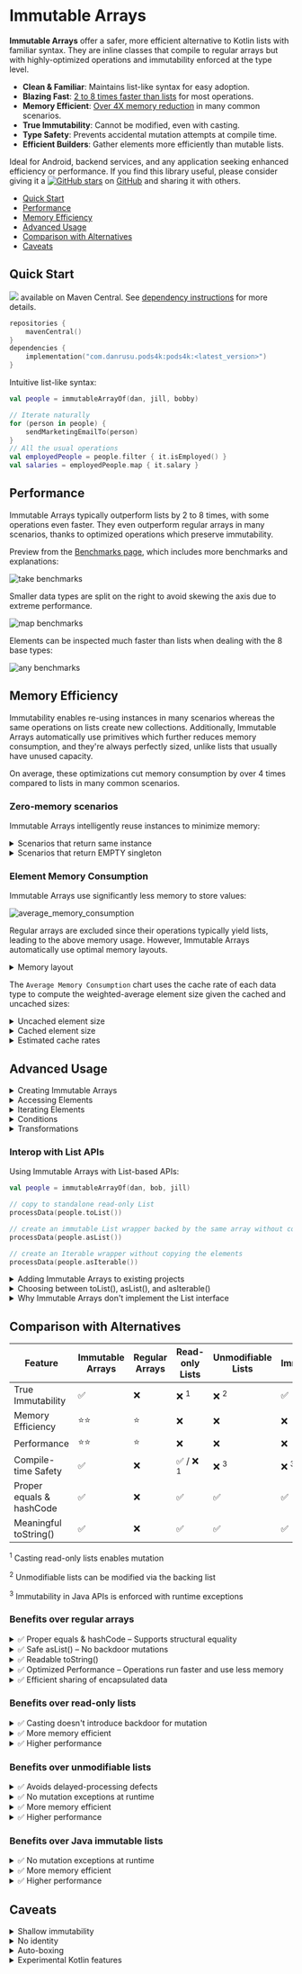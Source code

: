 # Immutable Arrays

**Immutable Arrays** offer a safer, more efficient alternative to Kotlin lists with familiar syntax. They are inline
classes that compile to regular arrays but with highly-optimized operations and immutability enforced at the type level.

* **Clean & Familiar**: Maintains list-like syntax for easy adoption.
* **Blazing Fast**: [2 to 8 times faster than lists](BENCHMARKS.md) for most operations.
* **Memory Efficient**: [Over 4X memory reduction](#memory-efficiency) in many common scenarios.
* **True Immutability**: Cannot be modified, even with casting.
* **Type Safety**: Prevents accidental mutation attempts at compile time.
* **Efficient Builders**: Gather elements more efficiently than mutable lists.

Ideal for Android, backend services, and any application seeking enhanced efficiency or performance. If you find this
library useful, please consider giving it
a [![GitHub stars](https://img.shields.io/github/stars/daniel-rusu/pods4k?label=Star)](https://github.com/daniel-rusu/pods4k)
on [GitHub](https://github.com/daniel-rusu/pods4k) and sharing it with others.

* [Quick Start](#quick-start)
* [Performance](#performance)
* [Memory Efficiency](#memory-efficiency)
* [Advanced Usage](#advanced-usage)
* [Comparison with Alternatives](#comparison-with-alternatives)
* [Caveats](#caveats)

## Quick Start

<a href="https://github.com/daniel-rusu/pods4k/releases/latest" alt="Activity"><img src="https://img.shields.io/github/v/release/daniel-rusu/pods4k?label=Latest Release" /></a>
available on Maven Central. See [dependency instructions](../README.md#installation) for more details.

```kotlin
repositories {
    mavenCentral()
}
dependencies {
    implementation("com.danrusu.pods4k:pods4k:<latest_version>")
}
```

Intuitive list-like syntax:

```kotlin
val people = immutableArrayOf(dan, jill, bobby)

// Iterate naturally
for (person in people) {
    sendMarketingEmailTo(person)
}
// All the usual operations
val employedPeople = people.filter { it.isEmployed() }
val salaries = employedPeople.map { it.salary }
```

## Performance

Immutable Arrays typically outperform lists by 2 to 8 times, with some operations even faster. They even outperform
regular arrays in many scenarios, thanks to optimized operations which preserve immutability.

Preview from the [Benchmarks page](BENCHMARKS.md), which includes more benchmarks and explanations:

![take benchmarks](./resources/benchmarks/take.png)

Smaller data types are split on the right to avoid skewing the axis due to extreme performance.

![map benchmarks](./resources/benchmarks/map.png)

Elements can be inspected much faster than lists when dealing with the 8 base types:

![any benchmarks](./resources/benchmarks/any.png)

## Memory Efficiency

Immutability enables re-using instances in many scenarios whereas the same operations on lists create new collections.
Additionally, Immutable Arrays automatically use primitives which further reduces memory consumption, and they're always
perfectly sized, unlike lists that usually have unused capacity.

On average, these optimizations cut memory consumption by over 4 times compared to lists in many common scenarios.

### Zero-memory scenarios

Immutable Arrays intelligently reuse instances to minimize memory:

<details>
<summary>Scenarios that return same instance</summary>

These scenarios return `this` without allocating any memory:

| Operation                         | Returns `this` when                 |
|-----------------------------------|-------------------------------------|
| `take(n)`                         | `n >= size`                         |
| `takeWhile { condition }`         | all elements meet the condition     |
| `takeLast(n)`                     | `n >= size`                         |
| `takeLastWhile { condition }`     | all elements meet the condition     |
| `drop(n)`                         | `n == 0`                            |
| `dropWhile { condition }`         | first element fails condition       |
| `dropLast(n)`                     | `n == 0`                            |
| `dropLastWhile { condition }`     | last element fails condition        |
| `sorted()`                        | `size <= 1`                         |
| `sortedDescending()`              | `size <= 1`                         |
| `sortedBy { selector }`           | `size <= 1`                         |
| `sortedByDescending { selector }` | `size <= 1`                         |
| `sortedWith(comparator)`          | `size <= 1`                         |
| `shuffled()` & `shuffled(random)` | `size <= 1`                         |
| `distinct()`                      | `size <= 1`                         |
| `distinctBy { selector }`         | `size <= 1`                         |
| `plus(otherArray)`                | `otherArray.isEmpty()` & vice versa |

These scenarios allocate memory to track elements, but discard it returning the original instance when all elements are
included:

| Operation                     | Returns `this` when               |
|-------------------------------|-----------------------------------|
| `filter { condition }`        | all elements meet the condition   |
| `filterIndexed { condition }` | all elements meet the condition   |
| `filterNot { condition }`     | all elements fail the condition   |
| `distinct()`                  | all elements are distinct         |
| `distinctBy { selector }`     | selector produces distinct values |

</details>

<details>
<summary>Scenarios that return EMPTY singleton</summary>

These scenarios return the `EMPTY` singleton without allocating any memory:

| Operation                                           | Returns `EMPTY` singleton when      |
|-----------------------------------------------------|-------------------------------------|
| `emptyImmutableArray()` & 8 primitive variants      | always                              |
| `immutableArrayOf()`                                | no arguments provided               |
| `ImmutableArray(n) { init }` & 8 primitive variants | `n == 0`                            |
| `regularArray.toImmutableArray()`                   | `isEmpty()`                         |
| `copyFrom(array, startIndex, size)`                 | `size == 0`                         |
| `take(n)`                                           | `n == 0`                            |
| `takeWhile { condition }`                           | first element fails condition       |
| `takeLast(n)`                                       | `n == 0`                            |
| `takeLastWhile { condition }`                       | last element fails condition        |
| `drop(n)`                                           | `n >= size`                         |
| `dropWhile { condition }`                           | all elements fail condition         |
| `dropLast(n)`                                       | `n >= size`                         |
| `dropLastWhile { condition }`                       | all elements fail condition         |
| `map { selector }`                                  | `isEmpty()`                         |
| `mapIndexed { selector }`                           | `isEmpty()`                         |
| `sorted()`                                          | `isEmpty()`                         |
| `sortedDescending()`                                | `isEmpty()`                         |
| `sortedBy { selector }`                             | `isEmpty()`                         |
| `sortedByDescending { selector }`                   | `isEmpty()`                         |
| `sortedWith(comparator)`                            | `isEmpty()`                         |
| `shuffled()` & `shuffled(random)`                   | `isEmpty()`                         |
| `distinct()`                                        | `isEmpty()`                         |
| `distinctBy { selector }`                           | `isEmpty()`                         |
| `plus(otherArray)`                                  | `isEmpty() && otherArray.isEmpty()` |
| `toTypedImmutableArray()`                           | `isEmpty()`                         |
| `zip(other)`                                        | `isEmpty()` or `other.isEmpty()`    |

These scenarios allocate memory to track elements, but return `EMPTY` singleton when no elements are included:

| Operation                                               | Returns `EMPTY` singleton when    |
|---------------------------------------------------------|-----------------------------------|
| `ImmutableArray.Builder.build()` & 8 primitive variants | `isEmpty()`                       |
| `immutableArrayOfNotNull(...)`                          | all arguments are null            |
| `buildImmutableArray { ... }` & 8 primitive variants    | no elements added                 |
| `iterable.toImmutableArray()`                           | the iterable is empty             |
| `sequence.toImmutableArray()`                           | the sequence is empty             |
| `filter { condition }`                                  | all elements meet the condition   |
| `filterIndexed { condition }`                           | all elements meet the condition   |
| `filterNot { condition }`                               | all elements fail the condition   |
| `filterNotNull()`                                       | all elements are null             |
| `mapNotNull { selector }`                               | all elements are null             |
| `mapIndexedNotNull { selector }`                        | all elements are null             |
| `distinct()`                                            | all elements are distinct         |
| `distinctBy { selector }`                               | selector produces distinct values |
| `flatMap { selector }`                                  | all nested collections are empty  |
| `flatten()`                                             | all nested arrays are empty       |

</details>

### Element Memory Consumption

Immutable Arrays use significantly less memory to store values:

![average_memory_consumption](./resources/memory/AverageMemory.png)

Regular arrays are excluded since their operations typically yield lists, leading to the above memory usage. However,
Immutable Arrays automatically use optimal memory layouts.

<details>
<summary>Memory layout</summary>

Here's an example where we code naturally and automatically benefit from primitives:

![Memory Layout of Immutable Arrays](./resources/memory/immutable-array-memory-layout.drawio.png)

Note that the `values` Immutable Array variable directly references a primitive `IntArray` in the generated bytecode.

Immutable Array operations produce Immutable Arrays in order to preserve immutability guarantees. However, most
regular-array operations produce lists resulting in the following memory layout:

![Memory Layout of Read-only Lists](./resources/memory/list-memory-layout.drawio.png)

Unlike lists or regular arrays, Immutable Arrays also dynamically switch to the most optimal data type:

```kotlin
// ImmmutableArray<Person>
val people = immutableArrayOf(dan, bob, jill)

// ImmutableFloatArray storing primitive floats!
val peopleWeights = people.map { it.weightKg }
```

</details>

The `Average Memory Consumption` chart uses the cache rate of each data type to compute the weighted-average element
size given the cached and uncached sizes:

<details>
<summary>Uncached element size</summary>

Immutable Arrays store primitives whereas lists store references to wrapper objects. Each wrapper incurs extra overhead
from the object header and padding. Combined with the reference to each wrapper, this results in much higher memory
consumption:

![uncached values](./resources/memory/UncachedValues.png)

</details>

<details>
<summary>Cached element size</summary>

The JVM maintains a small cache of boxed primitive values:

* All `Boolean` and `Byte` values.
* `Char` ASCII values between `0` and `127`.
* `Short`, `Int`, & `Long` values between `-128` and `127`.
* `Float` and `Double` values are never cached.

Storing references to cached wrappers often takes more memory than storing the values directly with Immutable Arrays:

![cached values](./resources/memory/CachedValues.png)

Note that the cache is bypassed when calling the constructor directly (E.g.`java.lang.Boolean(true)`,
`java.lang.Integer(0)`, etc.). This can happen in generic utilities that use reflection to fetch the class by name and
call the constructor making it easy to miss these types of inefficiencies.

</details>

<details>
<summary>Estimated cache rates</summary>

These estimates represent the average percentage of values that use the JVM cache for use-cases that store values in
lists. Lists typically store user data as opposed to all values that we encounter in code. For example, loops are common
and loop counters are usually small, but storing loop counters in lists isn't common.

| Data Type         | Caching Range    | Estimated Cache Rate |
|-------------------|------------------|----------------------|
| Boolean           | `true & false`   | 100%                 |
| Byte              | `-128 to 127`    | 100%                 |
| Char              | ASCII `0 to 127` | 90%                  |
| Short             | `-128 to 127`    | 70%                  |
| Int               | `-128 to 127`    | 50%                  |
| Float             | N/A              | 0%                   |
| Long <sup>1</sup> | `-128 to 127`    | 5%                   |
| Double            | N/A              | 0%                   |

<sup>1</sup> `Long` is chosen when anticipating larger values, such as when storing salaries in cents, but all salaries
are greater than $1.27 making the cache useless in this scenario.

</details>

## Advanced Usage

<details>
<summary>Creating Immutable Arrays</summary>

#### Regular Creation

```kotlin
// Empty Arrays
emptyImmutableArray<String>() // generic ImmutableArray<String>
emptyImmutableBooleanArray() // primitive ImmutableBooleanArray
// ...

// From Values
immutableArrayOf("Bob", "Jane") // ImmutableArray<String>
immutableArrayOf(1, 2, 3) // primitive int array
immutableArrayOf<Int>(1, 2, 3) // generic array with boxed integers

// Generated Elements
ImmutableArray(size = 3) { it.toString() } // ["0", "1", "2"]
ImmutableIntArray(size = 5) { it * it } // [0, 1, 4, 9, 16]

// From Existing Collections
listOfStrings.toImmutableArray() // ImmutableArray<String>
listOfIntegers.toImmutableArray() // primitive ImmutableIntArray
listOfIntegers.toImmutableArray<Int>() // generic ImmutableArray<Int>
// similarly with conversions from regular arrays or other iterables like Set, etc.


```

#### With Build Functions

Use build functions for unknown sizes — they're more efficient than collecting elements in a mutable list.

```kotlin
// Creates generic ImmutableArray<Person>
val adults = buildImmutableArray<Person> {
    for (person in people) {
        if (person.age >= 18) add(person)
    }
}

// Creates primitive ImmutableIntArray
val favoriteNumbers = buildImmutableIntArray {
    people.forEach { addAll(it.favoriteNumbers) }
}
```

#### With Builders

Use immutable-array builders when accumulating values in more complex scenarios. They're more efficient than
accumulating values in a mutable list.

```kotlin
fun getTopStocks(): ImmutableArray<Stock> {
    val topStocksBuilder = ImmutableArray.Builder<Stock>()

    addTrendingStocks(topStocksBuilder)
    addFastestGrowingStocks(topStocksBuilder)

    return topStocksBuilder.build()
}

// primitive variants also have builders e.g. ImmutableBooleanArray.Builder()
```

</details>

<details>
<summary>Accessing Elements</summary>

#### By Position

```kotlin
val names = immutableArrayOf("Dan", "Bob", "Jill")

names[0] // "Dan"
val (first, _, third) = names // first = "Dan", third = "Jill"

// Special access methods
names.single() // similarly with singleOrNull()
names.first() // similarly with firstOrNUll()
names.last() // similarly with lastOrNull()
```

#### By Condition

```kotlin
val numbers = immutableArrayOf(1, 4, 5, 6)

val firstEvenNumber = numbers.first { it % 2 == 0 } // 4
val lastOddNumber = numbers.last { it % 2 == 1 } // 5
// similarly with firstOrNull { condition } and lastOrNull { condition }

numbers.single { it % 3 == 0 } // 6
// similarly with singleOrNull
```

</details>

<details>
<summary>Iterating Elements</summary>

```kotlin
val names = immutableArrayOf("Dan", "Bob", "Jill")

// For-Loop
for (name in names) {
    println(name)
}

// ForEach
names.forEach { println(it) }
names.forEachIndexed { index, name -> println("$index: name") }

// Sequence
names.asSequence()
    .filter { /* ... */ }
    .forEach { /* ... */ }

// Iterator
names.asIterable()

val iterator = names.iterator()
while (iterator.hasNext()) {
    //...
}
```

</details>

<details>
<summary>Conditions</summary>

#### Element Conditions

```kotlin
val names = immutableArrayOf("Dan", "Bobby", "Jill")

"Jill" in names // true
names.contains("Joe") // false
names.isEmpty() // false

names.all { it.isNotEmpty() } // true
names.any { it.startsWith("B") } // true
names.none { it.length > 10 } // true
// etc.
```

#### Array Equality Conditions

Structural equality (double `==`) works as expected. Kotlin prevents using `===` (referential equality) because
Immutable Arrays are erased at compile time. Instead, use `referencesSameArrayAs` to check if two instances reference
the same underlying array:

```kotlin
val names = immutableArrayOf("Dan", "Jill")
val sameNames = immutableArrayOf("Dan", "Jill")

// true since they contain identical values
names == sameNames // regular equality

// false since they were created separately 
names.referencesSameArrayAs(sameNames) // referential equality of the array

// Immutability allows us to safely share instances behind the scenes
names.take(100).referencesSameArrayAs(names) // true
names.filter { it.isNotEmpty() }.referencesSameArrayAs(names) // true
// etc.
```

</details>

<details>
<summary>Transformations</summary>

```kotlin
val names = immutableArrayOf("Dan", "Bobby", "Jill")

names.map { it.length } // [3, 5, 4]
names.filter { it.length <= 4 } // ["Dan", "Jill"]
names.take(2) // ["Dan", "Bobby"]
names.sorted() // ["Bobby", "Dan", "Jill"]
names.partition { it.length % 2 == 0 } // Pair(["Jill"], ["Dan", "Bobby"])
// etc.
```

</details>

### Interop with List APIs

Using Immutable Arrays with List-based APIs:

```kotlin
val people = immutableArrayOf(dan, bob, jill)

// copy to standalone read-only List
processData(people.toList())

// create an immutable List wrapper backed by the same array without copying elements
processData(people.asList())

// create an Iterable wrapper without copying the elements
processData(people.asIterable())
```

<details>
<summary>Adding Immutable Arrays to existing projects</summary>

You can transition to Immutable Arrays gradually, without needing to replace all lists at once. This can be tackled at
the class, package, or module level. The boundaries that interact with other parts of the application can expose
Immutable Arrays as regular collections using `toList`, `asList`, or `asIterable`. As adoption progresses, the boundary
layers can be updated to operate on Immutable Arrays directly for optimal efficiency.

Mutable lists that are used for accumulating elements can also be replaced with Immutable Array builders as these
builders are much more efficient.

</details>

<details>
<summary>Choosing between toList(), asList(), and asIterable()</summary>

For reference types, like `ImmutableArray<Person>`, use `asList()` for efficient random access — it wraps the same
backing array without copying it.

For primitive variants, such as `ImmutableFloatArray`, exposing these to list APIs will auto-box elements since lists
use generics:

* When sequential access is sufficient, use `asIterable()` to avoid copying the backing array and encourage single-pass
  processing patterns.
* Otherwise, if random access is needed and the number of accesses won't exceed the list size, use `asList()`.
* For everything else, use `toList()` to auto-box all values upfront and avoid additional auto-boxing when the same
  elements are accessed multiple times.

Using `asList()` or `asIterable()` only auto-boxes the elements that are accessed. For example, wrapping a 1,000-element
array by calling `asList()` and then performing 3 element accesses will only perform 3 auto-boxing operations.

Using `asList()` or `asIterable()` auto-boxes values lazily when accessed. This minimizes garbage collection overhead
for use cases that process the values without retaining the elements, such as when summing their values. Creating
temporary wrapper objects that are immediately discarded is very efficient with modern garbage collectors as the
collection process only copies objects that are still accessible. Having 1 or 1,000 discarded objects has no performance
impact on the collection step. However, if we auto-box all elements up-front to pass to some utility, any collections
that occur before that utility completes would be forced to copy all these objects since they're all still accessible.

</details>

<details>
<summary>Why Immutable Arrays don't implement the List interface</summary>

There are several reasons why Immutable Arrays shouldn't implement the `List` interface:

1. If the 8 primitive variants implemented the List interface, (eg.`ImmutableFloatArray` implemented `List<Float>`),
   elements would be auto-boxed on every access significantly affecting the memory and performance of the library.
2. As a quick test, we made `ImmutableArray<T>` implement the `List<T>` interface and found that the `List` extension
   functions from the Kotlin standard library overshadowed the optimized versions from this library. This significantly
   affects the memory and performance of this library and also breaks the immutability guarantees since the Kotlin
   standard library functions generate read-only lists that can be mutated through casting.
3. The `List` interface contains methods with `List` return types that we wouldn't want users to use. Using these would
   affect the memory and performance, but most importantly, this would make usages accidentally cross over into the list
   world where the immutability guarantees no longer exist. Throwing an `OperationNotSupportedException` would break the
   `List` contract breaking downstream usages in unpredictable ways.

</details>

## Comparison with Alternatives

| Feature                  | Immutable Arrays | Regular Arrays | Read-only Lists    | Unmodifiable Lists | Java Immutable Lists |
|--------------------------|------------------|----------------|--------------------|--------------------|----------------------|
| True Immutability        | ✅                | ❌              | ❌ <sup>1</sup>     | ❌ <sup>2</sup>     | ✅                    |
| Memory Efficiency        | ⭐⭐               | ⭐              | ❌                  | ❌                  | ❌                    |
| Performance              | ⭐⭐               | ⭐              | ❌                  | ❌                  | ❌                    |
| Compile-time Safety      | ✅                | ❌              | ✅ / ❌ <sup>1</sup> | ❌ <sup>3</sup>     | ❌ <sup>3</sup>       |
| Proper equals & hashCode | ✅                | ❌              | ✅                  | ✅                  | ✅                    |
| Meaningful toString()    | ✅                | ❌              | ✅                  | ✅                  | ✅                    |

<sup>1</sup> Casting read-only lists enables mutation

<sup>2</sup> Unmodifiable lists can be modified via the backing list

<sup>3</sup> Immutability in Java APIs is enforced with runtime exceptions

### Benefits over regular arrays

<details>
<summary>✅ Proper equals & hashCode – Supports structural equality</summary>

Unlike regular arrays, Immutable arrays have proper equals & hashCode implementations allowing us to check structural
equality:

```kotlin
immutableArrayOf("Dan", "Bob") == immutableArrayOf("Dan", "Bob") // true

arrayOf("Dan", "Bob") == arrayOf("Dan", "Bob") // false despite identical contents
```

Since we can compare lists directly, developers occasionally attempt to do the same with regular arrays. Even worse,
defects can sneak in without obvious usages of these broken behaviors:

```kotlin
data class Order(val id: Long, private val products: Array<Product>)

val rejectedOrders = mutableSetOf<Order>()
// Oops, attempting to add Orders to a hashSet will make use of the auto-generated 
// equals & hashCode methods from the Order data class which will in turn rely on 
// the defective equals & hashCode implementation of regular arrays
```

Swapping `Array<Product>` with `ImmutableArray<Product>` will fix this defect scenario.

</details>

<details>
<summary>✅ Safe asList() – No backdoor mutations</summary>

The `asList()` function is typically used to efficiently share regular arrays with APIs that operate on lists since this
creates a view wrapper that shares the same backing array without copying the elements. However, casting the wrapper
exposes a backdoor for mutating the original array:

```kotlin
val array = arrayOf("Dan", "Jill")
val list = namesArray.asList()

(list as MutableList<String>)[0] = "Bob"
array[0] // "Bob"!!!
```

Unlike regular arrays, calling `asList()` on an Immutable Array is safe as that returns a truly-immutable view backed by
the same array.

</details>

<details>
<summary>✅ Readable toString()</summary>

Unlike regular arrays, Immutable Arrays provide a readable `toString()` output:

```kotlin
println(immutableArrayOf("Dan", "Bob")) // [Dan, Bob]  Nice!

println(arrayOf("Dan", "Bob")) // [Ljava.lang.String;@7d4991ad  Yuck!
```

</details>

<details>
<summary>✅ Optimized Performance – Operations run faster and use less memory</summary>

Regular arrays are often used for memory and performance benefits, but many operations produce lists, negating those
benefits and adding auto-boxing overhead.

```kotlin
val weights = doubleArrayOf(1.5, 3.0, 10.2, 15.7, 2.0)
val largeWeights = weights.filter { it > 10.0 }
// Oops, this creates a List<Double> auto-boxing each value!
```

Unlike regular arrays, Immutable Arrays have specializations resulting in the most optimal representation so that clean
code is efficient by default:

```kotlin
val people = immutableArrayOf(
    Person(name = "Dan", age = 3),
    Person(name = "Bob", age = 4),
) // ImmutableArray<Person>

// Since the age field is a non-nullable Int, Mapping the ages uses an 
// efficient ImmutableIntArray storing primitive int values
val ages = people.map { it.age }
```

Here's a non-exhaustive list of operations that take advantage of primitives resulting in significant memory and
performance improvements over regular arrays:

* drop
* dropLast
* dropLastWhile
* dropWhile
* filter
* filterIndexed
* filterNot
* filterNotNull
* flatMap
* flatMapIndexed
* flatten
* map
* mapNotNull
* mapIndexed
* mapIndexedNotNull
* partition
* sorted
* sortedBy
* sortedByDescending
* sortedDescending
* sortedWith
* take
* takeLast
* takeLastWhile
* takeWhile
* etc.

</details>

<details>
<summary>✅ Efficient sharing of encapsulated data</summary>

Regular arrays can have their elements reassigned making them a poor choice for encapsulated data that needs to be
shared. The only safe solution is to duplicate the contents before sharing so that callers can't mutate the encapsulated
array. Note that calling `asList()` on a generic array is not safe as the generated view can be cast into a
`MutableList` exposing a backdoor for mutating the original array. Additionally, calling `asList()` on a primitive
array, like `IntArray`, negatively affects memory and performance by auto-boxing elements every time they're accessed.

Immutable arrays can be safely shared resulting in cleaner and more efficient code.
</details>

### Benefits over read-only lists

<details>
<summary>✅ Casting doesn't introduce backdoor for mutation</summary>

Despite appearances, read-only lists can be modified through casting to `MutableList`:

```kotlin
val values = listOf(1, 2, 3)
(values as MutableList)[0] = 100 // backdoor to mutation
println(values) // [100, 2, 3]
```

Immutable arrays don't have this backdoor:

```kotlin
val values = immutableArrayOf(1, 2, 3)
values[0] = 100 // Compiler error: No set method providing array access

@Suppress("CAST_NEVER_SUCCEEDS")
(values as IntArray)[0] = 100
// ClassCastException: ImmutableIntArray cannot be cast to [I
```

</details>

<details>
<summary>✅ More memory efficient</summary>

Immutable Arrays reduce memory consumption by over 4X compared to lists in most scenarios. See
the [Memory Efficiency](#memory-efficiency) comparison for details.

</details>

<details>
<summary>✅ Higher performance</summary>

Immutable Arrays are between 2 - 8X faster than lists for most operations. See the [Benchmark page](BENCHMARKS.md) for
details.

</details>

### Benefits over unmodifiable lists

<details>
<summary>✅ Avoids delayed-processing defects</summary>

Calling `Collections.unmodifiableList(myMutableList)` doesn't create a new immutable list — it simply wraps the
original, which remains mutable. Although the view won't allow mutation, the underlying collection that the view
references can be mutated. This introduces a category of defects where a view is shared and intended to be processed
right away but the underlying list is modified again before the view is processed. This can happen when the view is
shared and then a separate thread mutates the underlying list. Another scenario is when the handling logic gets updated
to delay the processing to a later time by introducing a worker queue.

Immutable arrays don't have this problem as they can never be mutated.

</details>

<details>
<summary>✅ No mutation exceptions at runtime</summary>

Unmodifiable lists implement the Java `List` interface and override mutating methods to throw exceptions. Although
mutation is prevented at the view level, bad usages result in runtime exceptions affecting the user experience.

Immutable Arrays prevent mutation at compile time, eliminating this entire class of defects.

</details>

<details>
<summary>✅ More memory efficient</summary>

Unmodifiable lists have the same memory drawbacks as read-only lists
(see [Benefits over read-only lists](#benefits-over-read-only-lists)) along with a tiny extra overhead from the wrapper.

</details>

<details>
<summary>✅ Higher performance</summary>

Unmodifiable lists have similar performance drawbacks as read-only lists (
see [Benefits over read-only lists](#benefits-over-read-only-lists)) but slightly worse due to the extra layer of
indirection caused by the view wrapper.

</details>

### Benefits over Java immutable lists

<details>
<summary>✅ No mutation exceptions at runtime</summary>

Java-based immutable lists, like Guava's, extend the Java `List` interface but rely on runtime exceptions to prevent
modifications. Although this prevents mutation, bad usages result in runtime exceptions affecting the user experience.

Attempting to mutate an immutable array won't even compile preventing this category of defects altogether.

</details>

<details>
<summary>✅ More memory efficient</summary>

Immutable lists have the same memory drawbacks as read-only lists
(see [Benefits over read-only lists](#benefits-over-read-only-lists))

</details>

<details>
<summary>✅ Higher performance</summary>

Immutable lists have the same performance drawbacks as read-only lists
(see [Benefits over read-only lists](#benefits-over-read-only-lists)).

</details>

## Caveats

<details>
<summary>Shallow immutability</summary>

Immutable Arrays are shallowly immutable – you can’t modify the array itself, but the elements inside may still be
mutable:

```kotlin
val people = immutableArrayOf(Person("Bob"), Person("Jane"))

people[0].spouse = Person("Jill")
```

This is typical behavior for immutable collections across programming languages.

</details>

<details>
<summary>No identity</summary>

Immutable Arrays are zero-cost abstractions, eliminated at compile time as they compile to regular arrays. We can think
of them as a kind of virtual quantum particle that comes in and out of existence (see Auto-boxing below).

Since inline classes are compile-time abstractions rather than persistent wrapper objects, Immutable Arrays don't
support direct identity-based operations.

#### Reference equality:

```kotlin
// Note the triple === referential equality.
immutableArray1 === immutableArray2 // Compiler error: Identity equality is forbidden
```

Regular structural equality using `==` is allowed and works as expected.

Use `immutableArray1.referencesSameArrayAs(immutableArray2)` to check whether two Immutable Arrays reference the same
underlying array.

#### Identity hashCode:

```kotlin
val values = immutableArrayOf(1, 2, 3)
val identityHashCode = System.identityHashCode(values)
// Oops, identityHashCode accepts Any type instead of an immutable array type, so it's auto-boxed 
// and the identity hashCode of that temporary wrapper is returned which is meaningless
```

#### Synchronization:

```kotlin
class Account(val accountHolders: ImmutableArray<Person>) {
    fun withdraw(amount: Money) {
        // Compiler warning: Synchronizing by ImmutableArray<Person> is forbidden
        synchronized(accountHolders) {
            // Oops, synchronized accepts Any type instead of an immutable array type, so it's 
            // auto-boxed.  We're meaninglessly synchronizing on that temporary wrapper
            balance -= amount
        }
    }
}
```

</details>

<details>
<summary>Auto-boxing</summary>

Immutable arrays are zero-cost abstractions that get eliminated at compile time so the code operates on the underlying
array directly.

When an Immutable Array is used as a generic type or supertype (like Any), the Kotlin compiler inserts auto-boxing
instructions. In these scenarios, the Immutable Array is auto-boxed into a single tiny wrapper object, but note that
this auto-boxing is different from lists as lists auto-box each primitive element whereas Immutable Arrays leaves the
primitive elements as is and only a single tiny wrapper is created for the array itself.

Normally auto-boxing can have a large memory or performance impact when storing many primitives in lists. However, the
overhead of auto-boxing an Immutable Array is identical to that of autoboxing a single primitive `Double`. So the memory
and performance overhead of this operation is negligible in most scenarios unless it's part of a tight inner loop.

Explicitly specifying Immutable Array types for variables, properties, function parameters, receivers, or return types
avoids auto-boxing. Auto-boxing is also avoided for inline functions which inline the generic parameter that references
an Immutable Array. For example using `with(immutableArray) { ... }` avoids auto-boxing because `with` is inlined into
each call site replacing the generic type with the actual Immutable Array type.

Here are some examples to get a better idea of where auto-boxing occurs:

```kotlin
// no auto-boxing.  `names` references the underlying array directly
val names = immutableArrayOf("Dan", "Bob")

// no auto-boxing because `with` is an inline function so the generic parameter gets replaced at compile time
with(names) {
    println(this.size)
}

// casting induces auto-boxing.  This prevents any backdoor to the underlying array 
names as Any

// auto-boxing since println accepts a variable of type Any
println(names)

// Avoid println auto-boxing by calling toString() explicitly but the benefit is negligible if it's not in a loop
println(names.toString()) // no auto-boxing since we're not passing the immutable array itself

// Even though we're explicitly specifying the ImmutableArray type as the generic type, the ArrayList 
// class itself isn't hardcoded to work with Immutable Arrays, so each immutable array must be auto-boxed
val arrays = ArrayList<ImmutableArray<String>>()
arrays += names // auto-boxing due to generics

// auto-boxing because the immutable array is used as a generic receiver
names.genericExtensionFunction()

fun <T> T.genericExtensionFunction() {
    // ...
}
```

When using reflection to traverse the object graph, reflective code will encounter the underlying array directly except
for the auto-boxing scenarios, in which case it will encounter the tiny wrapper.

For optimal performance, we recommend explicitly using the immutable array types for everything that expects to work
with Immutable arrays as this avoids auto-boxing. Passing Immutable Arrays to generic inline functions avoids
auto-boxing, as the generic parameter is replaced at compile time.

</details>

<details>
<summary>Experimental Kotlin features</summary>

This library leverages the following experimental Kotlin features that may evolve in future Kotlin releases:

* [Overload resolution by lambda return type](https://kotlinlang.org/api/latest/jvm/stdlib/kotlin/-overload-resolution-by-lambda-return-type/)
    * This enables multiple overloaded functions that only differ in the lambda return type. This enables optimized
      specializations that auto-bind to the most optimal return type. Eg. `people.map { it.weightKg }` returns an
      `ImmutableFloatArray` when `weightKg` is a float.
    * This feature was introduced in Kotlin 1.4 and is used extensively throughout the Kotlin standard library.
* [Custom equals in value classes](https://youtrack.jetbrains.com/issue/KT-24874/Support-custom-equals-and-hashCode-for-value-classes)
    * This enables overriding the `equals` & `hashCode` methods for inline value classes.
    * This was added for the JVM IR backend (which handles both Android & regular backend JVM development) in Kotlin 1.9
      but hasn't been announced yet because the other multiplatform backends were not ready.
    * Vote and comment on this [YouTrack ticket](https://youtrack.jetbrains.com/issue/KT-24874) to raise the importance
      of this feature so that Immutable Arrays can eventually support Kotlin multiplatform.

</details>
